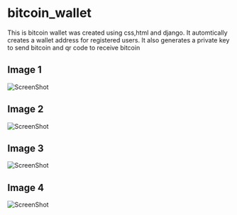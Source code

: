# bitcoin_wallet
This is bitcoin wallet was created using css,html and django. It automtically creates a wallet address for registered users. 
It also generates a private key to send bitcoin and qr code to receive bitcoin 

## Image 1
![ScreenShot](https://github.com/Tim1119/bitcoin_wallet/tree/main/demo-images/image1.PNG)
## Image 2
![ScreenShot](https://github.com/Tim1119/bitcoin_wallet/tree/main/demo-images/images2.PNG)
## Image 3
![ScreenShot](https://github.com/Tim1119/bitcoin_wallet/tree/main/demo-images/images3.PNG)
## Image 4
![ScreenShot](https://github.com/Tim1119/bitcoin_wallet/tree/main/demo-images/images4.PNG)
